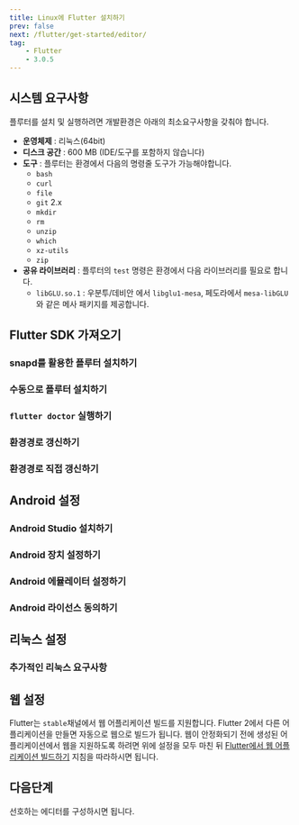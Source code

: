 ```yaml
---
title: Linux에 Flutter 설치하기
prev: false
next: /flutter/get-started/editor/
tag:
    - Flutter
    - 3.0.5
---
```


## 시스템 요구사항

플루터를 설치 및 실행하려면 개발환경은 아래의 최소요구사항을 갖춰야 합니다.

* **운영체제** : 리눅스(64bit)
* **디스크 공간** : 600 MB (IDE/도구를 포함하지 않습니다)
* **도구** : 플루터는 환경에서 다음의 명령줄 도구가 가능해야합니다.
    * `bash`
    * `curl`
    * `file`
    * `git` 2.x
    * `mkdir`
    * `rm`
    * `unzip`
    * `which`
    * `xz-utils`
    * `zip`
* **공유 라이브러리** : 플루터의 `test` 명령은 환경에서 다음 라이브러리를 필요로 합니다.
    * `libGLU.so.1` : 우분투/데비안 에서 `libglu1-mesa`, 페도라에서 `mesa-libGLU`와 같은 메사 패키지를 제공합니다.

## Flutter SDK 가져오기

### snapd를 활용한 플루터 설치하기

### 수동으로 플루터 설치하기

### `flutter doctor` 실행하기

### 환경경로 갱신하기

### 환경경로 직접 갱신하기

## Android 설정

### Android Studio 설치하기

### Android 장치 설정하기

### Android 에뮬레이터 설정하기

### Android 라이선스 동의하기

## 리눅스 설정

### 추가적인 리눅스 요구사항

## 웹 설정

Flutter는 `stable`채널에서 웹 어플리케이션 빌드를 지원합니다.
Flutter 2에서 다른 어플리케이션을 만들면 자동으로 웹으로 빌드가 됩니다.
웹이 안정화되기 전에 생성된 어플리케이션에서 웹을 지원하도록 하려면 위에 설정을 모두 마친 뒤 [Flutter에서 웹 어플리케이션 빌드하기](../web.md) 지침을 따라하시면 됩니다.

## 다음단계

선호하는 에디터를 구성하시면 됩니다.

<AdsenseB />